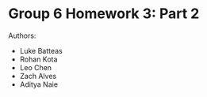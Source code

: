 # Group 6 Homework 3: Part 2
Authors: 
- Luke Batteas
- Rohan Kota
- Leo Chen
- Zach Alves
- Aditya Naie